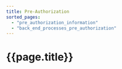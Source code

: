 ```yaml
---
title: Pre-Authorization
sorted_pages:
  - "pre_authorization_information"
  - "back_end_processes_pre_authorization"
---
```

# {{page.title}}
